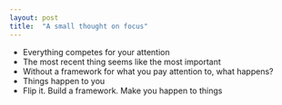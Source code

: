 ```yaml
---
layout: post
title:  "A small thought on focus"
---
```


- Everything competes for your attention
- The most recent thing seems like the most important
- Without a framework for what you pay attention to, what happens?
- Things happen to you
- Flip it. Build a framework. Make you happen to things